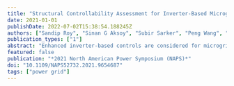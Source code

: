```yaml
---
title: "Structural Controllability Assessment for Inverter-Based Microgrids"
date: 2021-01-01
publishDate: 2022-07-02T15:38:54.188245Z
authors: ["Sandip Roy", "Sinan G Aksoy", "Subir Sarker", "Peng Wang", "Stephen J Young"]
publication_types: ["1"]
abstract: "Enhanced inverter-based controls are considered for microgrids, which use additional actuation beyond a droop-like term. Shaping of the microgrid's small-signal dynamics using such enhanced controls is posed as a structural controllability problem. A graph-theoretic characterization of structural controllability is obtained, in terms of the concept of zero-forcing sets. Two benchmark test systems are used to illustrate the selection of locations where enhanced controls should be applied, based on the graph-theoretic analysis. These examples indicate that small-signal characteristics can be shaped using a relatively small number of enhanced controls."
featured: false
publication: "*2021 North American Power Symposium (NAPS)*"
doi: "10.1109/NAPS52732.2021.9654687"
tags: ["power grid"]
---
```

